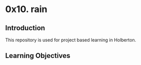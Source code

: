 # 0x10. rain

## Introduction
This repository is used for project based learning in Holberton.

## Learning Objectives
